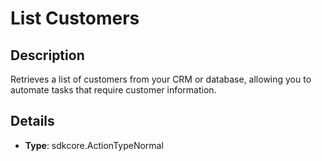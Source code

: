 
# List Customers

## Description

Retrieves a list of customers from your CRM or database, allowing you to automate tasks that require customer information.

## Details

- **Type**: sdkcore.ActionTypeNormal
